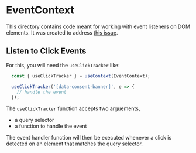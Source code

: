 # EventContext

This directory contains code meant for working with event listeners on DOM elements. It was created to address [this issue](https://github.com/bbc/simorgh/issues/3367).

## Listen to Click Events

For this, you will need the `useClickTracker` like:

```js
  const { useClickTracker } = useContext(EventContext);

  useClickTracker('[data-consent-banner]', e => {
    // handle the event
  });
```

The `useClickTracker` function accepts two arguements,

- a query selector
- a function to handle the event

The event handler function will then be executed whenever a click is detected on an element that matches the query selector.
